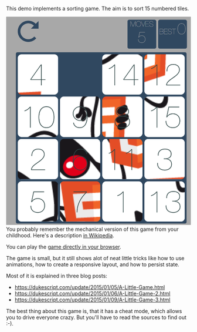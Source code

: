 This demo implements a sorting game. The aim is to sort 15 numbered tiles. 


![alt screenshot of fifteen game](fifteen.png)
You probably remember the mechanical version of this
game from your childhood. Here's a description [in Wikipedia](http://en.wikipedia.org/wiki/15_puzzle).

You can play the [game directly in your browser](https://dukescript.com/fifteen/index.html).

The game is small, but it still shows alot of neat little tricks like how to 
use animations, how to create a responsive layout, and how to persist state.

Most of it is explained in three blog posts:

- https://dukescript.com/update/2015/01/05/A-Little-Game.html
- https://dukescript.com/update/2015/01/06/A-Little-Game-2.html
- https://dukescript.com/update/2015/01/09/A-Little-Game-3.html

The best thing about this game is, that it has a cheat mode, which allows you to
drive everyone crazy. But you'll have to read the sources to find out :-).


